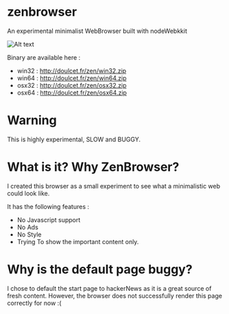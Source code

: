 # zenbrowser
An experimental minimalist WebBrowser built with nodeWebkkit

![Alt text](http://doulcet.fr/zen/screen.png "The BBC Site Browsed with ZenBrowser")

Binary are available here :
 - win32 : http://doulcet.fr/zen/win32.zip
 - win64 : http://doulcet.fr/zen/win64.zip
 - osx32 : http://doulcet.fr/zen/osx32.zip
 - osx64 : http://doulcet.fr/zen/osx64.zip

# Warning

This is highly experimental, SLOW and BUGGY.

# What is it? Why ZenBrowser?

I created this browser as a small experiment to see what a minimalistic web could look like.

It has the following features :

- No Javascript support
- No Ads
- No Style
- Trying To show the important content only.

# Why is the default page buggy?

I chose to default the start page to hackerNews as it is a great source of fresh content. However, the browser does not successfully render this page correctly for now :(


